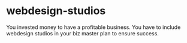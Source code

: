 # webdesign-studios
You invested money to have a profitable business. You have to include webdesign studios in your biz master plan to ensure success.
